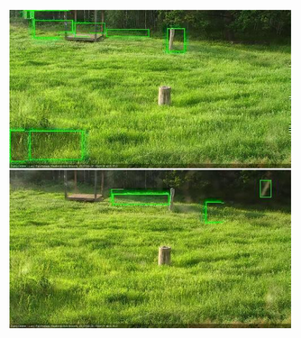 ![20200630-184559-185601](in2/20200630/20200630-184559-185601_0_.jpg)
![20200630-185607-190608](in2/20200630/20200630-185607-190608_0_.jpg)

